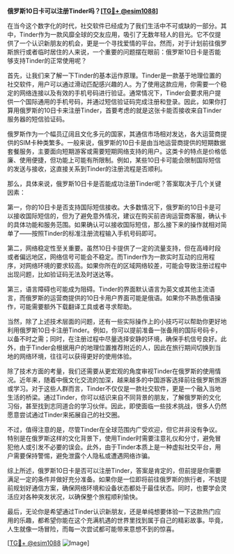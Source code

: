 **俄罗斯10日卡可以注册Tinder吗？[[TG💪+ @esim1088](https://t.me/s/esim1088)]**

在当今这个数字化的时代，社交软件已经成为了我们生活中不可或缺的一部分。其中，Tinder作为一款风靡全球的交友应用，吸引了无数年轻人的目光。它不仅提供了一个认识新朋友的机会，更是一个寻找爱情的平台。然而，对于计划前往俄罗斯旅行或者临时居住的人来说，一个重要的问题摆在眼前：俄罗斯10日卡是否能够支持Tinder的正常使用呢？

首先，让我们来了解一下Tinder的基本运作原理。Tinder是一款基于地理位置的社交软件，用户可以通过滑动匹配感兴趣的人。为了使用这款应用，你需要一个稳定的网络连接以及有效的手机号码进行验证。通常情况下，Tinder会要求用户提供一个国际通用的手机号码，并通过短信验证码完成注册和登录。因此，如果你打算用俄罗斯的10日卡来注册Tinder，首要考虑的就是这张卡能否接收来自Tinder服务器的短信验证码。

俄罗斯作为一个幅员辽阔且文化多元的国家，其通信市场相对发达，各大运营商提供的SIM卡种类繁多。一般来说，俄罗斯的10日卡是由当地运营商提供的短期数据套餐服务，主要面向短期游客或需要短期网络支持的用户。这类卡的特点是价格低廉、使用便捷，但功能上可能有所限制。例如，某些10日卡可能会限制国际短信的发送与接收，这直接关系到Tinder的注册流程是否顺利。

那么，具体来说，俄罗斯10日卡是否能成功注册Tinder呢？答案取决于几个关键因素：

第一，你的10日卡是否支持国际短信接收。大多数情况下，俄罗斯的10日卡是可以接收国际短信的，但为了避免意外情况，建议在购买前咨询运营商客服，确认卡的具体功能和服务范围。如果确认可以接收国际短信，那么接下来的操作就相对简单了——按照Tinder的标准注册流程输入手机号码即可。

第二，网络稳定性至关重要。虽然10日卡提供了一定的流量支持，但在高峰时段或者偏远地区，网络信号可能会不稳定。而Tinder作为一款实时互动的应用程序，对网络环境的要求较高。如果你所在的区域网络较差，可能会导致注册过程中出现问题，比如验证码无法及时送达等。

第三，语言障碍也可能成为阻碍。Tinder的界面默认语言为英文或其他主流语言，而俄罗斯的运营商提供的10日卡用户界面可能是俄语。如果你不熟悉俄语操作，可能需要额外下载翻译工具或者寻求帮助。

当然，除了上述技术层面的问题，还有一些实际操作上的小技巧可以帮助你更好地利用俄罗斯10日卡注册Tinder。例如，你可以提前准备一张备用的国际号码卡，以备不时之需；同时，在注册过程中尽量选择安静的环境，确保手机信号良好。此外，由于Tinder会根据用户的地理位置推荐附近的人，因此在旅行期间切换到当地的网络环境，往往可以获得更好的使用体验。

除了技术方面的考量，我们还需要从更宏观的角度审视Tinder在俄罗斯的使用情况。近年来，随着中俄文化交流的加深，越来越多的中国游客选择前往俄罗斯旅游或学习。对于这些人群而言，Tinder不仅仅是一款社交软件，更是一个融入当地生活的桥梁。通过Tinder，你可以结识来自不同背景的朋友，了解俄罗斯的文化习俗，甚至找到志同道合的学习伙伴。因此，即使面临一些技术挑战，很多人仍然愿意尝试通过Tinder来拓展自己的社交圈。

不过，值得注意的是，尽管Tinder在全球范围内广受欢迎，但它并非没有争议。特别是在俄罗斯这样的文化背景下，使用Tinder时需要注意礼仪和分寸，避免冒犯他人或引发不必要的误会。此外，由于Tinder本质上是一种虚拟社交平台，用户需要保持警惕，避免泄露个人隐私或遭遇网络诈骗。

综上所述，俄罗斯10日卡是否可以注册Tinder，答案是肯定的，但前提是你需要满足一定的条件并做好充分准备。如果你是一位即将前往俄罗斯的旅行者，不妨提前规划好通信方案，确保网络环境和设备状态都处于最佳状态。同时，也要学会灵活应对各种突发状况，以确保整个旅程顺利愉快。

最后，无论你是希望通过Tinder认识新朋友，还是单纯想要体验一下这款热门应用的乐趣，都希望你能在这个充满机遇的世界里找到属于自己的精彩故事。毕竟，人生就像一场冒险，而每一次尝试都可能带来意想不到的惊喜。

[[TG💪+ @esim1088](https://t.me/s/esim1088) ![Image](https://i.postimg.cc/4NQfJmqS/Snipaste-2025-05-13-00-14-12.png)]